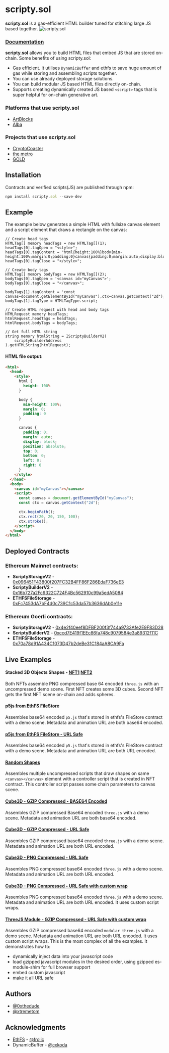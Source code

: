   
# scripty.sol

**scripty.sol** is a gas-efficient HTML builder tuned for stitching large JS based <scripts> together.
![scripty.sol](https://3939295614-files.gitbook.io/~/files/v0/b/gitbook-x-prod.appspot.com/o/spaces%2FH5xTgJNBs6I0hLj9RCqL%2Fuploads%2FZBqLDIPkDrohu45QVMiV%2Fheader.png?alt=media)

### [Documentation](https://int-art.gitbook.io/scripty.sol/)
**scripty.sol** allows you to build HTML files that embed JS that are stored on-chain. Some benefits of using scripty.sol:
- Gas efficient. It utilises `DynamicBuffer` and ethfs to save huge amount of gas while storing and assembling scripts together.
- You can use already deployed storage solutions.
- You can build modular JS based HTML files directly on-chain.
- Supports creating dynamically created JS based `<script>` tags that is super helpful for on-chain generative art.

### Platforms that use scripty.sol
- [ArtBlocks](https://www.artblocks.io/)
- [Alba](https://www.alba.art)

### Projects that use scripty.sol
- [CryptoCoaster](https://www.cryptocoaster.fun/)
- [the metro](https://drops.int.art/the-metro)
- [GOLD](https://www.making.gold/)

## Installation
Contracts and verified scripts(JS) are published through npm:
```javascript
npm install scripty.sol --save-dev
```

## Example
The example below generates a simple HTML with fullsize canvas element and a script element that draws a rectangle on the canvas:
```solidity
// Create head tags
HTMLTag[] memory headTags = new HTMLTag[](1);
headTags[0].tagOpen = "<style>";
headTags[0].tagContent = "html{height:100%}body{min-height:100%;margin:0;padding:0}canvas{padding:0;margin:auto;display:block;position:absolute;top:0;bottom:0;left:0;right:0}";
headTags[0].tagClose = "</style>";

// Create body tags
HTMLTag[] memory bodyTags = new HTMLTag[](2);
bodyTags[0].tagOpen = '<canvas id="myCanvas">';
bodyTags[0].tagClose = "</canvas>";

bodyTags[1].tagContent = 'const canvas=document.getElementById("myCanvas"),ctx=canvas.getContext("2d");ctx.beginPath(),ctx.rect(20,20,150,100),ctx.stroke();';
bodyTags[1].tagType = HTMLTagType.script;

// Create HTML request with head and body tags
HTMLRequest memory headTags;
htmlRequest.headTags = headTags;
htmlRequest.bodyTags = bodyTags;

// Get full HTML string
string memory htmlString = IScriptyBuilderV2(
    scriptyBuilderAddress
).getHTMLString(htmlRequest);
```

#### HTML file output:
```html
<html>
  <head>
    <style>
      html {
        height: 100%
      }

      body {
        min-height: 100%;
        margin: 0;
        padding: 0
      }

      canvas {
        padding: 0;
        margin: auto;
        display: block;
        position: absolute;
        top: 0;
        bottom: 0;
        left: 0;
        right: 0
      }
    </style>
  </head>
  <body>
    <canvas id="myCanvas"></canvas>
    <script>
      const canvas = document.getElementById("myCanvas");
      const ctx = canvas.getContext("2d");

      ctx.beginPath();
      ctx.rect(20, 20, 150, 100);
      ctx.stroke();
    </script>
  </body>
</html>
```

## Deployed Contracts
### Ethereum Mainnet contracts:
-  **ScriptyStorageV2** - [0x096451F43800f207FC32B4FF86F286EdaF736eE3](https://etherscan.io/address/0x096451F43800f207FC32B4FF86F286EdaF736eE3)
-  **ScriptyBuilderV2** - [0x16b727a2Fc9322C724F4Bc562910c99a5edA5084](https://etherscan.io/address/0x16b727a2Fc9322C724F4Bc562910c99a5edA5084)
-  **ETHFSFileStorage** - [0xFc7453dA7bF4d0c739C1c53da57b3636dAb0e11e](https://etherscan.io/address/0xFc7453dA7bF4d0c739C1c53da57b3636dAb0e11e)

### Ethereum Goerli contracts:
-  **ScriptyStorageV2** - [0x4e2f40eef8DFBF200f3f744a9733Afe2E9F83D28](https://goerli.etherscan.io/address/0x730b0adaad15b0551928bae7011f2c1f2a9ca20c)
-  **ScriptyBuilderV2** - [0xccd7E419f1EEc86fa748c9079584e3a89312f11C](https://goerli.etherscan.io/address/0xc9AB9815d4D5461F3b53Ebd857b6582E82A45C49)
-  **ETHFSFileStorage** - [0x70a78d91A434C1073D47b2deBe31C184aA8CA9Fa](https://goerli.etherscan.io/address/0x70a78d91A434C1073D47b2deBe31C184aA8CA9Fa)


## Live Examples
#### Stacked 3D Objects Shapes - [NFT1](https://testnets.opensea.io/assets/goerli/0x66530853C069734fD0B0A2c28aEd3D60bb76e960/0) [NFT2](https://testnets.opensea.io/assets/goerli/0xCF925C72d69Bf7F1B6123c3036Cb62A79d73d6ea/0)

Both NFTs assemble PNG compressed base 64 encoded `three.js` with an uncompressed demo scene. First NFT creates some 3D cubes. Second NFT gets the first NFT scene on-chain and adds spheres.

#### [p5js from EthFS FileStore](https://testnets.opensea.io/assets/goerli/0x1901C748eE74E6256d58A927f90557C34Dc16181/0)
Assembles base64 encoded `p5.js` that's stored in ethfs's FileStore contract with a demo scene. Metadata and animation URL are both base64 encoded.

#### [p5js from EthFS FileStore - URL Safe](https://testnets.opensea.io/assets/goerli/0xEbadb9173dCb30658808f770Cb0e281A5864F5Ed/0)
Assembles base64 encoded `p5.js` that's stored in ethfs's FileStore contract with a demo scene. Metadata and animation URL are both URL encoded.

#### [Random Shapes](https://testnets.opensea.io/assets/goerli/0x6Db1f31b58C1329CC1b59bEe41C8cD72a1C3D61c/0)
Assembles multiple uncompressed scripts that draw shapes on same `<canvas></canvas>` element with a controller script that is created in NFT contract. This controller script passes some chain parameters to canvas scene.

#### [Cube3D - GZIP Compressed - BASE64 Encoded](https://testnets.opensea.io/assets/goerli/0xEDe0420DAd5e0320919f6EB68caF8f26BFE559C8/0)
Assembles GZIP compressed Base64 encoded `three.js` with a demo scene. Metadata and animation URL are both base64 encoded.

#### [Cube3D - GZIP Compressed - URL Safe](https://testnets.opensea.io/assets/goerli/0x3cdaca789458dadcc57c75d8d18902f0869afa4f/0)
Assembles GZIP compressed base64 encoded `three.js` with a demo scene. Metadata and animation URL are both URL encoded.

#### [Cube3D - PNG Compressed - URL Safe](https://testnets.opensea.io/assets/goerli/0x9256548d8D9Fd06eE2100e5fcC9A3c4AAE6D9e37/0)
Assembles PNG compressed base64 encoded `three.js` with a demo scene. Metadata and animation URL are both URL encoded.

#### [Cube3D - PNG Compressed - URL Safe with custom wrap](https://testnets.opensea.io/assets/goerli/0xB00ce86d1b0FeF2A266d1A3c3A541E61c0Ad218E/0)
Assembles PNG compressed base64 encoded `three.js` with a demo scene. Metadata and animation URL are both URL encoded. It uses custom script wraps.

#### [ThreeJS Module - GZIP Compressed - URL Safe with custom wrap](https://testnets.opensea.io/assets/goerli/0x7cA4D7310562cA0b563A28c106bBc842f473F73b/0)

Assembles GZIP compressed base64 encoded `modular three.js` with a demo scene. Metadata and animation URL are both URL encoded. It uses custom script wraps. This is the most complex of all the examples. It demonstrates how to:
- dynamically inject data into your javascript code
- load gzipped javascript modules in the desired order, using gzipped es-module-shim for full browser support
- embed custom javascript
- make it all URL safe

## Authors
- [@0xthedude](https://twitter.com/0xthedude)
- [@xtremetom](https://twitter.com/xtremetom)

## Acknowledgments
- [EthFS](https://github.com/holic/ethfs) - [@frolic](https://twitter.com/frolic)
- DynamicBuffer - [@cxkoda](https://twitter.com/cxkoda)